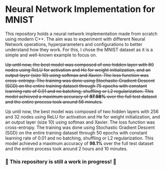 # Neural Network Implementation for MNIST 

This repository holds a neural network implementation made from scratch using modern C++. The aim was to experiment with different Neural Network operations, hyperparameters and configurations to better understand how they work. For this, I chose the MNIST dataset as it is a simple and well-known example to focus on.

~~Up until now, the best model was composed of one hidden layer with 80 nodes using ReLU for activation and He for weight initialization, and an output layer (size 10) using softmax and Xavier. The loss function was cross-entropy. The training was done using Stochastic Gradient Descent (SGD) on the entire training dataset through 75 epochs with constant learning rate of 0.01 and no batching, shuffling or L2 regularization. This model achieved a maximum accuracy of **97.98%** over the full test dataset and the entire process took around 56 minutes.~~

Up until now, the best model was composed of two hidden layers with 256 and 32 nodes using ReLU for activation and He for weight initialization, and an output layer (size 10) using softmax and Xavier. The loss function was cross-entropy. The training was done using Stochastic Gradient Descent (SGD) on the entire training dataset through 50 epochs with constant learning rate of 0.01 and no batching, shuffling or L2 regularization. This model achieved a maximum accuracy of **98.1%** over the full test dataset and the entire process took around 2 hours and 10 minutes.

### 🚧 This repository is still a work in progress! 🚧
